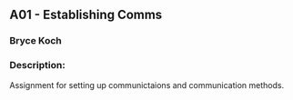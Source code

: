 ## A01 - Establishing Comms
### Bryce Koch
### Description:

Assignment for setting up communictaions and communication methods.

